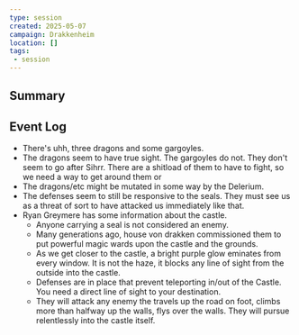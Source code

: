 ```yaml
---
type: session
created: 2025-05-07
campaign: Drakkenheim
location: []
tags:
 - session
---
```


## Summary

## Event Log

- There's uhh, three dragons and some gargoyles.
- The dragons seem to have true sight. The gargoyles do not. They don't seem to go after Sihrr. There are a shitload of them to have to fight, so we need a way to get around them or 
- The dragons/etc might be mutated in some way by the Delerium.
- The defenses seem to still be responsive to the seals. They must see us as a threat of sort to have attacked us immediately like that.
- Ryan Greymere has some information about the castle.
	- Anyone carrying a seal is not considered an enemy.
	- Many generations ago, house von drakken commissioned them to put powerful magic wards upon the castle and the grounds.
	- As we get closer to the castle, a bright purple glow eminates from every window. It is not the haze, it blocks any line of sight from the outside into the castle.
	- Defenses are in place that prevent teleporting in/out of the Castle. You need a direct line of sight to your destination.
	- They will attack any enemy the travels up the road on foot, climbs more than halfway up the walls, flys over the walls. They will pursue relentlessly into the castle itself. 


